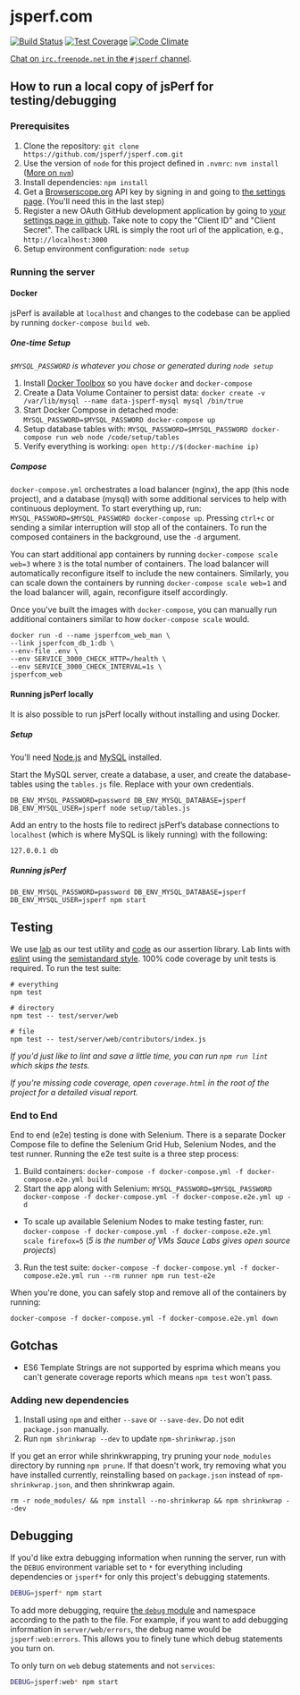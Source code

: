 # jsperf.com

[![Build Status](https://travis-ci.org/jsperf/jsperf.com.svg?branch=master)](https://travis-ci.org/jsperf/jsperf.com) [![Test Coverage](https://codeclimate.com/github/jsperf/jsperf.com/badges/coverage.svg)](https://codeclimate.com/github/jsperf/jsperf.com) [![Code Climate](https://codeclimate.com/github/jsperf/jsperf.com/badges/gpa.svg)](https://codeclimate.com/github/jsperf/jsperf.com)

[Chat on `irc.freenode.net` in the `#jsperf` channel](https://webchat.freenode.net/?channels=jsperf).

## How to run a local copy of jsPerf for testing/debugging

### Prerequisites

1. Clone the repository: `git clone https://github.com/jsperf/jsperf.com.git`
2. Use the version of `node` for this project defined in `.nvmrc`: `nvm install` ([More on `nvm`](https://github.com/creationix/nvm))
2. Install dependencies: `npm install`
3. Get a [Browserscope.org](http://www.browserscope.org/) API key by signing in and going to [the settings page](http://www.browserscope.org/user/settings). (You'll need this in the last step)
4. Register a new OAuth GitHub development application by going to [your settings page in github](https://github.com/settings/applications/new). Take note to copy the "Client ID" and "Client Secret". The callback URL is simply the root url of the application, e.g., `http://localhost:3000`
5. Setup environment configuration: `node setup`

### Running the server

#### Docker

jsPerf is available at `localhost` and changes to the codebase can be applied by running `docker-compose build web`.

##### One-time Setup

_`$MYSQL_PASSWORD` is whatever you chose or generated during `node setup`_

1. Install [Docker Toolbox](https://docs.docker.com/engine/installation/) so you have `docker` and `docker-compose`
2. Create a Data Volume Container to persist data: `docker create -v /var/lib/mysql --name data-jsperf-mysql mysql /bin/true`
3. Start Docker Compose in detached mode: `MYSQL_PASSWORD=$MYSQL_PASSWORD docker-compose up`
4. Setup database tables with: `MYSQL_PASSWORD=$MYSQL_PASSWORD docker-compose run web node /code/setup/tables`
5. Verify everything is working: `open http://$(docker-machine ip)`

##### Compose

`docker-compose.yml` orchestrates a load balancer (nginx), the app (this node project), and a database (mysql) with some additional services to help with continuous deployment. To start everything up, run: `MYSQL_PASSWORD=$MYSQL_PASSWORD docker-compose up`. Pressing `ctrl+c` or sending a similar interruption will stop all of the containers. To run the composed containers in the background, use the `-d` argument.

You can start additional app containers by running `docker-compose scale web=3` where `3` is the total number of containers. The load balancer will automatically reconfigure itself to include the new containers. Similarly, you can scale down the containers by running `docker-compose scale web=1` and the load balancer will, again, reconfigure itself accordingly.

Once you've built the images with `docker-compose`, you can manually run additional containers similar to how `docker-compose scale` would.

```
docker run -d --name jsperfcom_web_man \
--link jsperfcom_db_1:db \
--env-file .env \
--env SERVICE_3000_CHECK_HTTP=/health \
--env SERVICE_3000_CHECK_INTERVAL=1s \
jsperfcom_web
```

#### Running jsPerf locally

It is also possible to run jsPerf locally without installing and using Docker.

##### Setup

You’ll need [Node.js](https://nodejs.org/en/) and [MySQL](https://dev.mysql.com/downloads/mysql/) installed.

Start the MySQL server, create a database, a user, and create the database-tables using the `tables.js` file. Replace with your own credentials.

```
DB_ENV_MYSQL_PASSWORD=password DB_ENV_MYSQL_DATABASE=jsperf DB_ENV_MYSQL_USER=jsperf node setup/tables.js
```

Add an entry to the hosts file to redirect jsPerf’s database connections to `localhost` (which is where MySQL is likely running) with the following:

```
127.0.0.1 db
```

##### Running jsPerf

```
DB_ENV_MYSQL_PASSWORD=password DB_ENV_MYSQL_DATABASE=jsperf DB_ENV_MYSQL_USER=jsperf npm start
```

## Testing

We use [lab](https://github.com/hapijs/lab) as our test utility and [code](https://github.com/hapijs/code) as our assertion library. Lab lints with [eslint](http://eslint.org/) using the [semistandard style](https://github.com/Flet/semistandard). 100% code coverage by unit tests is required. To run the test suite:

```
# everything
npm test

# directory
npm test -- test/server/web

# file
npm test -- test/server/web/contributors/index.js
```

_If you'd just like to lint and save a little time, you can run `npm run lint` which skips the tests._

_If you're missing code coverage, open `coverage.html` in the root of the project for a detailed visual report._

### End to End

End to end (e2e) testing is done with Selenium. There is a separate Docker Compose file to define the Selenium Grid Hub, Selenium Nodes, and the test runner. Running the e2e test suite is a three step process:

1. Build containers: `docker-compose -f docker-compose.yml -f docker-compose.e2e.yml build`
2. Start the app along with Selenium: `MYSQL_PASSWORD=$MYSQL_PASSWORD docker-compose -f docker-compose.yml -f docker-compose.e2e.yml up -d`
  - To scale up available Selenium Nodes to make testing faster, run: `docker-compose -f docker-compose.yml -f docker-compose.e2e.yml scale firefox=5` (_5 is the number of VMs Sauce Labs gives open source projects_)
3. Run the test suite: `docker-compose -f docker-compose.yml -f docker-compose.e2e.yml run --rm runner npm run test-e2e`

When you're done, you can safely stop and remove all of the containers by running:

```
docker-compose -f docker-compose.yml -f docker-compose.e2e.yml down
```

## Gotchas

- ES6 Template Strings are not supported by esprima which means you can't generate coverage reports which means `npm test` won't pass.

### Adding new dependencies

1. Install using `npm` and either `--save` or `--save-dev`. Do not edit `package.json` manually.
2. Run `npm shrinkwrap --dev` to update `npm-shrinkwrap.json`

If you get an error while shrinkwrapping, try pruning your `node_modules` directory by running `npm prune`. If that doesn't work, try removing what you have installed currently, reinstalling based on `package.json` instead of `npm-shrinkwrap.json`, and then shrinkwrap again.

```
rm -r node_modules/ && npm install --no-shrinkwrap && npm shrinkwrap --dev
```

## Debugging

If you'd like extra debugging information when running the server, run with the `DEBUG` environment variable set to `*` for everything including dependencies or `jsperf*` for only this project's debugging statements.

```bash
DEBUG=jsperf* npm start
```

To add more debugging, require [the `debug` module](https://www.npmjs.com/package/debug) and namespace according to the path to the file. For example, if you want to add debugging information in `server/web/errors`, the debug name would be `jsperf:web:errors`. This allows you to finely tune which debug statements you turn on.

To only turn on `web` debug statements and not `services`:

```bash
DEBUG=jsperf:web* npm start
```
